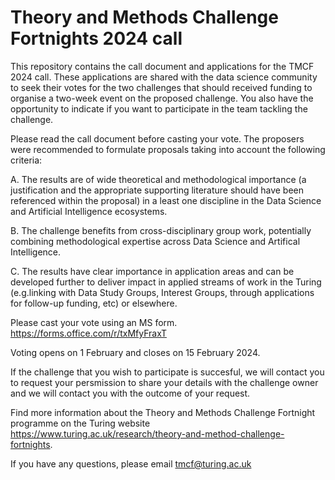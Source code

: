 # Theory and Methods Challenge Fortnights 2024 call
This repository contains the call document and applications for the TMCF 2024 call. These applications are shared with the data science community to seek their votes for the two challenges that should received funding to organise a two-week event on the proposed challenge. You also have the opportunity to indicate if you want to participate in the team tackling the challenge. 

Please read the call document before casting your vote. The proposers were recommended to formulate proposals taking into account the following criteria: 

A. The results are of wide theoretical and methodological importance (a justification and the appropriate supporting literature should have been referenced within the proposal) in a least one discipline in the Data Science and Artificial Intelligence ecosystems. 

B. The challenge benefits from cross-disciplinary group work, potentially combining methodological expertise across Data Science and Artifical Intelligence.

C. The results have clear importance in application areas and can be developed further to deliver impact in applied streams of work in the Turing (e.g.linking with Data Study Groups, Interest Groups, through applications for follow-up funding, etc) or elsewhere.

Please cast your vote using an MS form. https://forms.office.com/r/txMfyFraxT

Voting opens on 1 February and closes on 15 February 2024.

If the challenge that you wish to participate is succesful, we will contact you to request your persmission to share your details with the challenge owner and we will contact you with the outcome of your request.

Find more information about the Theory and Methods Challenge Fortnight programme on the Turing website https://www.turing.ac.uk/research/theory-and-method-challenge-fortnights.

If you have any questions, please email tmcf@turing.ac.uk


